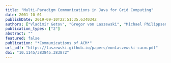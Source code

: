 ```yaml
---
title: "Multi-Paradigm Communications in Java for Grid Computing"
date: 2001-10-01
publishDate: 2019-09-10T22:51:35.634034Z
authors: ["Vladimir Getov", "Gregor von Laszewski", "Michael Philippsen", "Ian Foster"]
publication_types: ["2"]
abstract: ""
featured: false
publication: "*Communications of ACM*"
url_pdf: "https://laszewski.github.io/papers/vonLaszewski-cacm.pdf"
doi: "10.1145/383845.383872"
---
```


